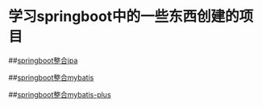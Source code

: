 # 学习springboot中的一些东西创建的项目

##[springboot整合jpa](jpa)

##[springboot整合mybatis](mybatis)

##[springboot整合mybatis-plus](mybatis_plus)